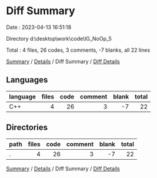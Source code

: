 # Diff Summary

Date : 2023-04-13 16:51:18

Directory d:\\desktop\\work\\code\\IG_NoOp_5

Total : 4 files,  26 codes, 3 comments, -7 blanks, all 22 lines

[Summary](results.md) / [Details](details.md) / Diff Summary / [Diff Details](diff-details.md)

## Languages
| language | files | code | comment | blank | total |
| :--- | ---: | ---: | ---: | ---: | ---: |
| C++ | 4 | 26 | 3 | -7 | 22 |

## Directories
| path | files | code | comment | blank | total |
| :--- | ---: | ---: | ---: | ---: | ---: |
| . | 4 | 26 | 3 | -7 | 22 |

[Summary](results.md) / [Details](details.md) / Diff Summary / [Diff Details](diff-details.md)